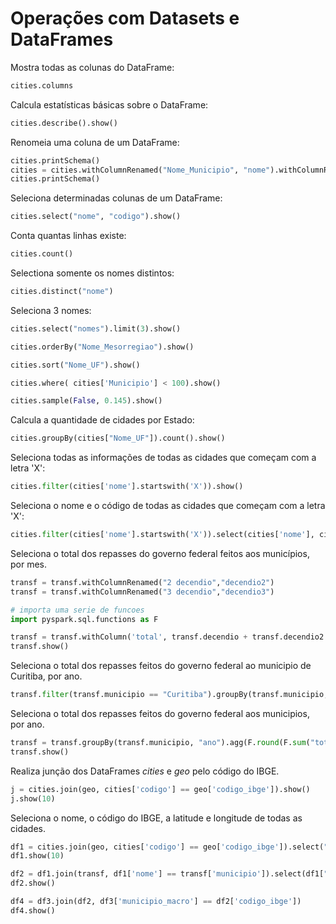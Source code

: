 # Operações com Datasets e DataFrames

Mostra todas as colunas do DataFrame:

```python
cities.columns
```

Calcula estatísticas básicas sobre o DataFrame:

```python
cities.describe().show()
```

Renomeia uma coluna de um DataFrame:

```python
cities.printSchema()
cities = cities.withColumnRenamed("Nome_Municipio", "nome").withColumnRenamed("Codigo Municipio Completo", "codigo")
cities.printSchema()
```

Seleciona determinadas colunas de um DataFrame:

```python
cities.select("nome", "codigo").show()
```

Conta quantas linhas existe:

```python
cities.count()
```

Selectiona somente os nomes distintos:


```python
cities.distinct("nome")
```

Seleciona 3 nomes:

```python
cities.select("nomes").limit(3).show()
```

```python
cities.orderBy("Nome_Mesorregiao").show()
```

```python
cities.sort("Nome_UF").show()
```

```python
cities.where( cities['Municipio'] < 100).show()
```

```python
cities.sample(False, 0.145).show()
```



Calcula a quantidade de cidades por Estado:

```python
cities.groupBy(cities["Nome_UF"]).count().show()
```

Seleciona todas as informações de todas as cidades que começam com a letra 'X':

```python
cities.filter(cities['nome'].startswith('X')).show()
```

Seleciona o nome e o código de todas as cidades que começam com a letra 'X':

```python
cities.filter(cities['nome'].startswith('X')).select(cities['nome'], cities['codigo']).show()
```





Seleciona o total dos repasses do governo federal feitos aos municípios, por mes.

```python
transf = transf.withColumnRenamed("2 decendio","decendio2")
transf = transf.withColumnRenamed("3 decendio","decendio3")

# importa uma serie de funcoes
import pyspark.sql.functions as F

transf = transf.withColumn('total', transf.decendio + transf.decendio2 + transf.decendio3).select("municipio", "uf", "ano",  "mes", F.round("total",2).alias("total"))
transf.show()
```

Seleciona o total dos repasses feitos do governo federal ao municipio de Curitiba, por ano.

```python
transf.filter(transf.municipio == "Curitiba").groupBy(transf.municipio, "ano").agg(F.round(F.sum("total"),2).alias("total")).orderBy("municipio", "ano").show()
```

Seleciona o total dos repasses feitos do governo federal aos municipios, por ano.

```python
transf = transf.groupBy(transf.municipio, "ano").agg(F.round(F.sum("total"),2).alias("total")).orderBy("municipio", "ano")
transf.show()
```


Realiza junção dos DataFrames *cities* e *geo* pelo código do IBGE.

```python
j = cities.join(geo, cities['codigo'] == geo['codigo_ibge']).show()
j.show(10)
```

Seleciona o nome, o código do IBGE, a latitude e longitude de todas as cidades.

```python
df1 = cities.join(geo, cities['codigo'] == geo['codigo_ibge']).select("nome", "codigo_ibge", "latitude", "longitude")
df1.show(10)
```

```python
df2 = df1.join(transf, df1['nome'] == transf['municipio']).select(df1["nome"], df1["codigo_ibge"], df1["latitude"], df1["longitude"], transf["ano"], transf["mes"], transf["decendio"], transf["2 decendio"], transf["3 decendio"])
df2.show()
```

```python
df4 = df3.join(df2, df3['municipio_macro'] == df2['codigo_ibge'])
df4.show()
```

